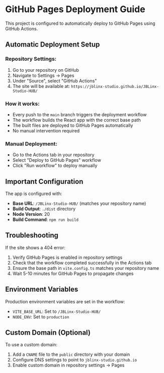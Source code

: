 
# GitHub Pages Deployment Guide

This project is configured to automatically deploy to GitHub Pages using GitHub Actions.

## Automatic Deployment Setup

### Repository Settings:
1. Go to your repository on GitHub
2. Navigate to Settings → Pages
3. Under "Source", select "GitHub Actions"
4. The site will be available at: `https://jblinx-studio.github.io/JBLinx-Studio-HUB/`

### How it works:
- Every push to the `main` branch triggers the deployment workflow
- The workflow builds the React app with the correct base path
- The built files are deployed to GitHub Pages automatically
- No manual intervention required

### Manual Deployment:
- Go to the Actions tab in your repository
- Select "Deploy to GitHub Pages" workflow
- Click "Run workflow" to deploy manually

## Important Configuration

The app is configured with:
- **Base URL**: `/JBLinx-Studio-HUB/` (matches your repository name)
- **Build Output**: `./dist` directory
- **Node Version**: 20
- **Build Command**: `npm run build`

## Troubleshooting

If the site shows a 404 error:
1. Verify GitHub Pages is enabled in repository settings
2. Check that the workflow completed successfully in the Actions tab
3. Ensure the base path in `vite.config.ts` matches your repository name
4. Wait 5-10 minutes for GitHub Pages to propagate changes

## Environment Variables

Production environment variables are set in the workflow:
- `VITE_BASE_URL`: Set to `/JBLinx-Studio-HUB/`
- `NODE_ENV`: Set to `production`

## Custom Domain (Optional)

To use a custom domain:
1. Add a `CNAME` file to the `public` directory with your domain
2. Configure DNS settings to point to `jblinx-studio.github.io`
3. Enable custom domain in repository settings → Pages
